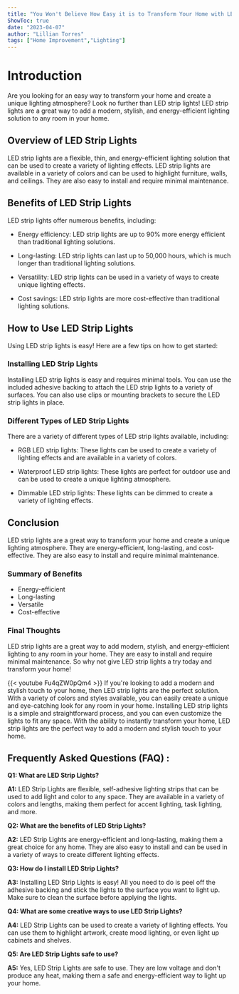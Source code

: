 ```yaml
---
title: "You Won't Believe How Easy it is to Transform Your Home with LED Strip Lights!"
ShowToc: true 
date: "2023-04-07"
author: "Lillian Torres" 
tags: ["Home Improvement","Lighting"]
---
```

# Introduction 
Are you looking for an easy way to transform your home and create a unique lighting atmosphere? Look no further than LED strip lights! LED strip lights are a great way to add a modern, stylish, and energy-efficient lighting solution to any room in your home. 

## Overview of LED Strip Lights
LED strip lights are a flexible, thin, and energy-efficient lighting solution that can be used to create a variety of lighting effects. LED strip lights are available in a variety of colors and can be used to highlight furniture, walls, and ceilings. They are also easy to install and require minimal maintenance. 

## Benefits of LED Strip Lights
LED strip lights offer numerous benefits, including: 

- Energy efficiency: LED strip lights are up to 90% more energy efficient than traditional lighting solutions. 

- Long-lasting: LED strip lights can last up to 50,000 hours, which is much longer than traditional lighting solutions. 

- Versatility: LED strip lights can be used in a variety of ways to create unique lighting effects. 

- Cost savings: LED strip lights are more cost-effective than traditional lighting solutions. 

## How to Use LED Strip Lights
Using LED strip lights is easy! Here are a few tips on how to get started: 

### Installing LED Strip Lights
Installing LED strip lights is easy and requires minimal tools. You can use the included adhesive backing to attach the LED strip lights to a variety of surfaces. You can also use clips or mounting brackets to secure the LED strip lights in place. 

### Different Types of LED Strip Lights
There are a variety of different types of LED strip lights available, including: 

- RGB LED strip lights: These lights can be used to create a variety of lighting effects and are available in a variety of colors. 

- Waterproof LED strip lights: These lights are perfect for outdoor use and can be used to create a unique lighting atmosphere. 

- Dimmable LED strip lights: These lights can be dimmed to create a variety of lighting effects. 

## Conclusion
LED strip lights are a great way to transform your home and create a unique lighting atmosphere. They are energy-efficient, long-lasting, and cost-effective. They are also easy to install and require minimal maintenance. 

### Summary of Benefits
- Energy-efficient 
- Long-lasting 
- Versatile 
- Cost-effective 

### Final Thoughts
LED strip lights are a great way to add modern, stylish, and energy-efficient lighting to any room in your home. They are easy to install and require minimal maintenance. So why not give LED strip lights a try today and transform your home!

{{< youtube Fu4qZW0pQm4 >}} 
If you're looking to add a modern and stylish touch to your home, then LED strip lights are the perfect solution. With a variety of colors and styles available, you can easily create a unique and eye-catching look for any room in your home. Installing LED strip lights is a simple and straightforward process, and you can even customize the lights to fit any space. With the ability to instantly transform your home, LED strip lights are the perfect way to add a modern and stylish touch to your home.

## Frequently Asked Questions (FAQ) :
**Q1: What are LED Strip Lights?**

**A1:** LED Strip Lights are flexible, self-adhesive lighting strips that can be used to add light and color to any space. They are available in a variety of colors and lengths, making them perfect for accent lighting, task lighting, and more.

**Q2: What are the benefits of LED Strip Lights?**

**A2:** LED Strip Lights are energy-efficient and long-lasting, making them a great choice for any home. They are also easy to install and can be used in a variety of ways to create different lighting effects.

**Q3: How do I install LED Strip Lights?**

**A3:** Installing LED Strip Lights is easy! All you need to do is peel off the adhesive backing and stick the lights to the surface you want to light up. Make sure to clean the surface before applying the lights.

**Q4: What are some creative ways to use LED Strip Lights?**

**A4:** LED Strip Lights can be used to create a variety of lighting effects. You can use them to highlight artwork, create mood lighting, or even light up cabinets and shelves.

**Q5: Are LED Strip Lights safe to use?**

**A5:** Yes, LED Strip Lights are safe to use. They are low voltage and don't produce any heat, making them a safe and energy-efficient way to light up your home.





